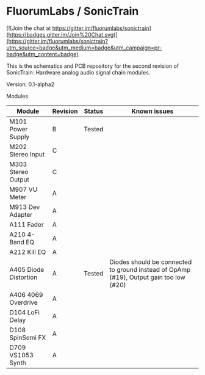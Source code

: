 # FluorumLabs / SonicTrain

[![Join the chat at https://gitter.im/fluorumlabs/sonictrain](https://badges.gitter.im/Join%20Chat.svg)](https://gitter.im/fluorumlabs/sonictrain?utm_source=badge&utm_medium=badge&utm_campaign=pr-badge&utm_content=badge)

This is the schematics and PCB repository for the second revision of SonicTrain: Hardware analog audio signal chain modules.

Version: 0.1-alpha2

Modules

Module | Revision | Status | Known issues
------ | -------- | ----------- | ------------
M101 Power Supply | B | Tested | 
M202 Stereo Input | C | |
M303 Stereo Output | C | |
M907 VU Meter | A | |
M913 Dev Adapter | A | |
A111 Fader | A | |
A210 4-Band EQ | A | |
A212 Kill EQ | A | |
A405 Diode Distortion | A | Tested | Diodes should be connected to ground instead of OpAmp (#19), Output gain too low (#20)
A406 4069 Overdrive | A | |
D104 LoFi Delay | A | |
D108 SpinSemi FX | A | |
D709 VS1053 Synth | A | |
